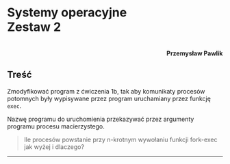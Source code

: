 # **Systemy operacyjne** <br/> **Zestaw 2**
<br>
<div style="text-align: right"><b>Przemysław Pawlik</b></div>

## **Treść**
Zmodyfikować program z ćwiczenia 1b, tak aby komunikaty procesów potomnych były wypisywane przez program uruchamiany przez funkcję `exec`.

Nazwę programu do uruchomienia przekazywać przez argumenty programu procesu macierzystego.

> Ile procesów powstanie przy n-krotnym wywołaniu funkcji fork-exec jak wyżej i dlaczego?

----------
<br>


